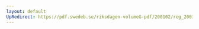 ```yaml
---
layout: default
UpRedirect: https://pdf.swedeb.se/riksdagen-volumeG-pdf/200102/reg_200102/reg_200102_0013.pdf
---
```

